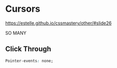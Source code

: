 # Cursors

https://estelle.github.io/cssmastery/other/#slide26

SO MANY

## Click Through

```css
Pointer-events: none;
```

